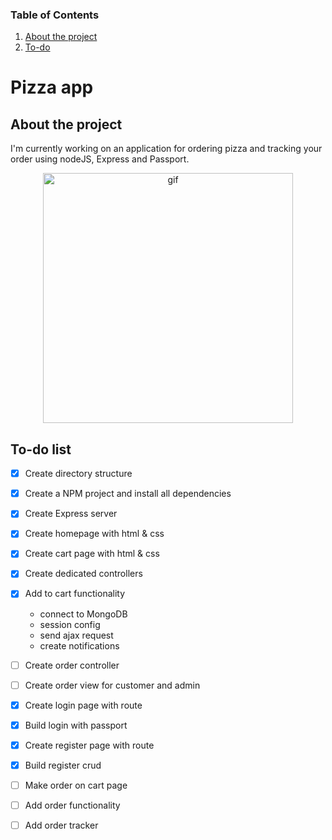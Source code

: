 ### Table of Contents
1. [ About the project ](#about)
2. [ To-do ](#todo)



# Pizza app
<a name="about"></a>
## About the project
I'm currently working on an application for ordering pizza and tracking your order using nodeJS, Express and Passport.

<p align="center">
 <img src="https://media3.giphy.com/media/TrFTekH49d8yY/giphy.gif" width=400 alt="gif"/>
</p>


<a name="todo"></a>
## To-do list
- [x] Create directory structure
- [x] Create a NPM project and install all dependencies
- [x] Create Express server
- [x] Create homepage with html & css
- [x] Create cart page with html & css
- [x] Create dedicated controllers
- [x] Add to cart functionality
    - connect to MongoDB
    - session config
    - send ajax request
    - create notifications
- [ ] Create order controller
- [ ] Create order view for customer and admin
- [x] Create login page with route
- [x] Build login with passport
- [x] Create register page with route
- [x] Build register crud
- [ ] Make order on cart page
- [ ] Add order functionality
- [ ] Add order tracker

